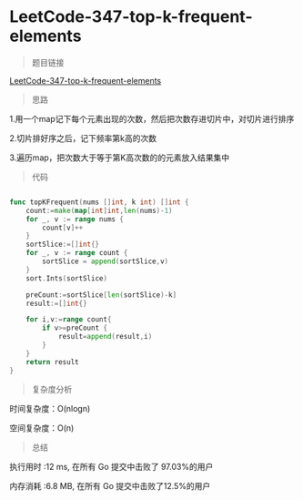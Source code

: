 # LeetCode-347-top-k-frequent-elements

>题目链接

[LeetCode-347-top-k-frequent-elements](https://leetcode-cn.com/problems/top-k-frequent-elements/)

>思路

1.用一个map记下每个元素出现的次数，然后把次数存进切片中，对切片进行排序

2.切片排好序之后，记下频率第k高的次数

3.遍历map，把次数大于等于第K高次数的的元素放入结果集中

>代码

```go

func topKFrequent(nums []int, k int) []int {
    count:=make(map[int]int,len(nums)-1)
    for _, v := range nums {
        count[v]++
    }
    sortSlice:=[]int{}
    for _, v := range count {
        sortSlice = append(sortSlice,v)
    }
    sort.Ints(sortSlice)

    preCount:=sortSlice[len(sortSlice)-k]
    result:=[]int{}

    for i,v:=range count{
        if v>=preCount {
            result=append(result,i)
        }
    }
    return result
}

```

>复杂度分析

时间复杂度：O(nlogn)

空间复杂度：O(n)

>总结

执行用时 :12 ms, 在所有 Go 提交中击败了 97.03%的用户

内存消耗 :6.8 MB, 在所有 Go 提交中击败了12.5%的用户
